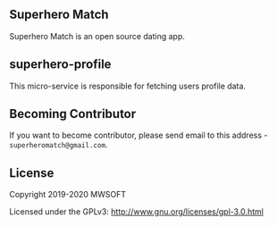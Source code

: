 ## Superhero Match
Superhero Match is an open source dating app.

## superhero-profile
This micro-service is responsible for fetching users profile data. 

## Becoming Contributor
If you want to become contributor, please send email to this address - `superheromatch@gmail.com`.

## License
Copyright 2019-2020 MWSOFT

Licensed under the GPLv3: http://www.gnu.org/licenses/gpl-3.0.html